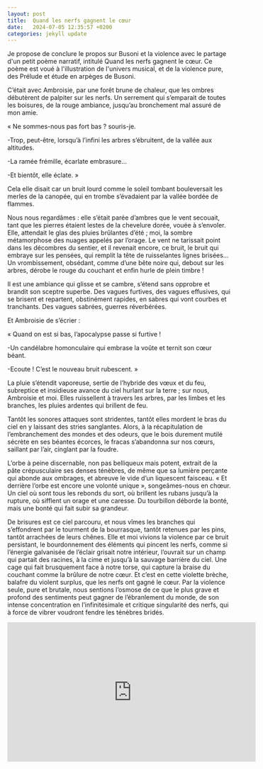 ```yaml
---
layout: post
title:  Quand les nerfs gagnent le cœur
date:   2024-07-05 12:35:57 +0200
categories: jekyll update
---
```

Je propose de conclure le propos sur Busoni et la violence avec le partage d'un petit poème narratif, intitulé Quand les nerfs gagnent le cœur. Ce poème est voué à l'illustration de l'univers musical, et de la violence pure, des Prélude et étude en arpèges de Busoni.


C’était avec Ambroisie, par une forêt brune de chaleur, que les ombres débutèrent de palpiter sur les nerfs. Un serrement qui s’emparait de toutes les boisures, de la rouge ambiance, jusqu’au bronchement mal assuré de mon amie.

« Ne sommes-nous pas fort bas ? souris-je.

-Trop, peut-être, lorsqu’à l’infini les arbres s’ébruitent, de la vallée aux altitudes.

-La ramée frémille, écarlate embrasure…

-Et bientôt, elle éclate. »

Cela elle disait car un bruit lourd comme le soleil tombant bouleversait les merles de la canopée, qui en trombe s’évadaient par la vallée bordée de flammes.

Nous nous regardâmes : elle s’était parée d’ambres que le vent secouait, tant que les pierres étaient lestes de la chevelure dorée, vouée à s’envoler. Elle, attendait le glas des pluies brûlantes d’été ; moi, la sombre métamorphose des nuages appelés par l’orage. Le vent ne tarissait point dans les décombres du sentier, et il revenait encore, ce bruit, le bruit qui embraye sur les pensées, qui remplit la tête de ruisselantes lignes brisées… Un vrombissement, obsédant, comme d’une bête noire qui, debout sur les arbres, dérobe le rouge du couchant et enfin hurle de plein timbre !

Il est une ambiance qui glisse et se cambre, s’étend sans opprobre et brandit son sceptre superbe. Des vagues furtives, des vagues effusives, qui se brisent et repartent, obstinément rapides, en sabres qui vont courbes et tranchants. Des vagues sabrées, guerres réverbérées.

Et Ambroisie de s’écrier :

« Quand on est si bas, l’apocalypse passe si furtive !

-Un candélabre homonculaire qui embrase la voûte et ternit son cœur béant.

-Ecoute ! C’est le nouveau bruit rubescent. »

La pluie s’étendit vaporeuse, sertie de l’hybride des vœux et du feu, subreptice et insidieuse avance du ciel hurlant sur la terre ; sur nous, Ambroisie et moi. Elles ruissellent à travers les arbres, par les limbes et les branches, les pluies ardentes qui brillent de feu.

Tantôt les sonores attaques sont stridentes, tantôt elles mordent le bras du ciel en y laissant des stries sanglantes. Alors, à la récapitulation de l’embranchement des mondes et des odeurs, que le bois durement mutilé sécrète en ses béantes écorces, le fracas s’abandonna sur nos cœurs, saillant par l’air, cinglant par la foudre.

L’orbe à peine discernable, non pas belliqueux mais potent, extrait de la pâte crépusculaire ses denses ténèbres, de même que sa lumière perçante qui abonde aux ombrages, et abreuve le vide d’un liquescent faisceau. « Et derrière l’orbe est encore une volonté unique », songeâmes-nous en chœur.
Un ciel où sont tous les rebonds du sort, où brillent les rubans jusqu’à la rupture, où sifflent un orage et une caresse. Du tourbillon déborde la bonté, mais une bonté qui fait subir sa grandeur.

De brisures est ce ciel parcouru, et nous vîmes les branches qui s’effondrent par le tourment de la bourrasque, tantôt retenues par les pins, tantôt arrachées de leurs chênes. Elle et moi vivions la violence par ce bruit persistant, le bourdonnement des éléments qui pincent les nerfs, comme si l’énergie galvanisée de l’éclair grisait notre intérieur, l’ouvrait sur un champ qui partait des racines, à la cime et jusqu’à la sauvage barrière du ciel. Une cage qui fait brusquement face à notre torse, qui capture la braise du couchant comme la brûlure de notre cœur. Et c’est en cette violette brèche, balafre du violent surplus, que les nerfs ont gagné le cœur. Par la violence seule, pure et brutale, nous sentions l’osmose de ce que le plus grave et profond des sentiments peut gagner de l’ébranlement du monde, de son intense concentration en l’infinitésimale et critique singularité des nerfs, qui à force de vibrer voudront fendre les ténèbres bridés.

<iframe width="560" height="315" src="https://www.youtube.com/embed/X4WDrR8isw0?si=91wyyXPQ0tetHkXP" title="YouTube video player" frameborder="0" allow="accelerometer; autoplay; clipboard-write; encrypted-media; gyroscope; picture-in-picture; web-share" referrerpolicy="strict-origin-when-cross-origin" allowfullscreen></iframe>
